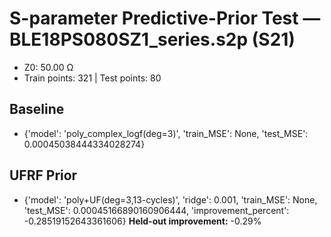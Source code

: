# S-parameter Predictive-Prior Test — BLE18PS080SZ1_series.s2p (S21)
- Z0: 50.00 Ω
- Train points: 321  |  Test points: 80

## Baseline
- {'model': 'poly_complex_logf(deg=3)', 'train_MSE': None, 'test_MSE': 0.00045038444334028274}

## UFRF Prior
- {'model': 'poly+UF(deg=3,13-cycles)', 'ridge': 0.001, 'train_MSE': None, 'test_MSE': 0.00045166890160906444, 'improvement_percent': -0.28519152643361606}
**Held-out improvement:** -0.29%